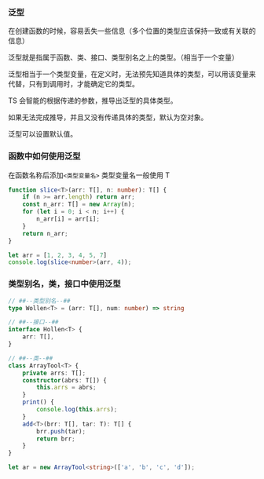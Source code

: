 ### 泛型

在创建函数的时候，容易丢失一些信息（多个位置的类型应该保持一致或有关联的信息）

泛型就是指属于函数、类、接口、类型别名之上的类型。（相当于一个变量）

泛型相当于一个类型变量，在定义时，无法预先知道具体的类型，可以用该变量来代替，只有到调用时，才能确定它的类型。

TS 会智能的根据传递的参数，推导出泛型的具体类型。

如果无法完成推导，并且又没有传递具体的类型，默认为空对象。

泛型可以设置默认值。



### 函数中如何使用泛型

在函数名称后添加`<类型变量名>` 类型变量名一般使用 T 

```ts
function slice<T>(arr: T[], n: number): T[] {
    if (n >= arr.length) return arr;
    const n_arr: T[] = new Array(n);
    for (let i = 0; i < n; i++) {
        n_arr[i] = arr[i];
    }
    return n_arr;
}

let arr = [1, 2, 3, 4, 5, 7]
console.log(slice<number>(arr, 4));
```



### 类型别名，类，接口中使用泛型

```ts
// ##--类型别名--##
type Wollen<T> = (arr: T[], num: number) => string
```

```ts
// ##--接口--##
interface Hollen<T> {
    arr: T[],
}
```

```ts
// ##--类--##
class ArrayTool<T> {
    private arrs: T[];
    constructor(abrs: T[]) {
        this.arrs = abrs;
    }
    print() {
        console.log(this.arrs);
    }
    add<T>(brr: T[], tar: T): T[] {
        brr.push(tar);
        return brr;
    }
}

let ar = new ArrayTool<string>(['a', 'b', 'c', 'd']);

```

